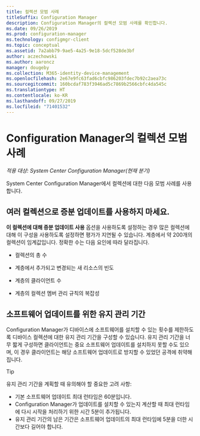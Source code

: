 ```yaml
---
title: 컬렉션 모범 사례
titleSuffix: Configuration Manager
description: Configuration Manager의 컬렉션 모범 사례를 확인합니다.
ms.date: 09/26/2019
ms.prod: configuration-manager
ms.technology: configmgr-client
ms.topic: conceptual
ms.assetid: 7a2abb79-9ae5-4a25-9e18-5dcf528de3bf
author: aczechowski
ms.author: aaroncz
manager: dougeby
ms.collection: M365-identity-device-management
ms.openlocfilehash: 2e67e9fc63fad6cbfc986203fdec7b92c2aea73c
ms.sourcegitcommit: 160bcdaf783f3946ad5c7869b2566cbfc4da545c
ms.translationtype: HT
ms.contentlocale: ko-KR
ms.lasthandoff: 09/27/2019
ms.locfileid: "71401532"
---
```

# <a name="best-practices-for-collections-in-configuration-manager"></a>Configuration Manager의 컬렉션 모범 사례

*적용 대상: System Center Configuration Manager(현재 분기)*

System Center Configuration Manager에서 컬렉션에 대한 다음 모범 사례를 사용합니다.  

## <a name="bkmk_incremental"></a> 여러 컬렉션으로 증분 업데이트를 사용하지 마세요.

**이 컬렉션에 대해 증분 업데이트 사용** 옵션을 사용하도록 설정하는 경우 많은 컬렉션에 대해 이 구성을 사용하도록 설정하면 평가가 지연될 수 있습니다. 계층에서 약 200개의 컬렉션이 임계값입니다. 정확한 수는 다음 요인에 따라 달라집니다.  

- 컬렉션의 총 수  

- 계층에서 추가되고 변경되는 새 리소스의 빈도  

- 계층의 클라이언트 수  

- 계층의 컬렉션 멤버 관리 규칙의 복잡성  

## <a name="maintenance-window-size-for-software-updates"></a>소프트웨어 업데이트를 위한 유지 관리 기간

Configuration Manager가 디바이스에 소프트웨어를 설치할 수 있는 횟수를 제한하도록 디바이스 컬렉션에 대한 유지 관리 기간을 구성할 수 있습니다. 유지 관리 기간을 너무 짧게 구성하면 클라이언트는 중요 소프트웨어 업데이트를 설치하지 못할 수도 있으며, 이 경우 클라이언트는 해당 소프트웨어 업데이트로 방지할 수 있었던 공격에 취약해집니다.

> [!Tip]
> 유지 관리 기간을 계획할 때 유의해야 할 중요한 고려 사항:
>
> - 기본 소프트웨어 업데이트 최대 런타임은 60분입니다.
> - Configuration Manager가 업데이트를 설치할 수 있는지 계산할 때 최대 런타임에 다시 시작을 처리하기 위한 시간 5분이 추가됩니다.
> - 유지 관리 기간의 남은 기간은 소프트웨어 업데이트의 최대 런타임에 5분을 더한 시간보다 길어야 합니다.
